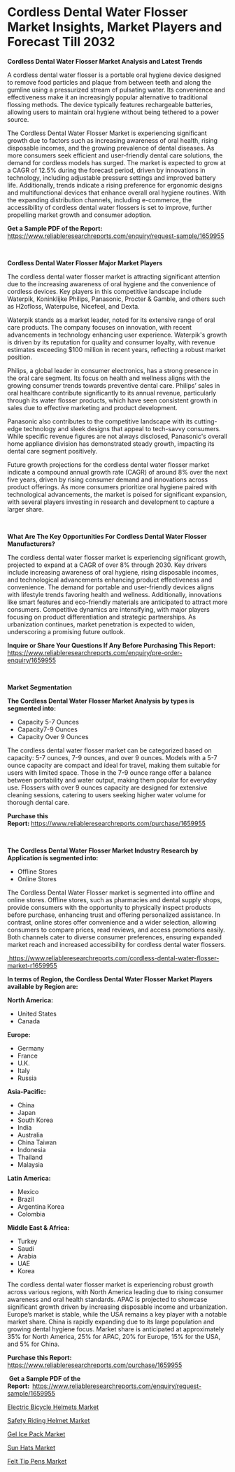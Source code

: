 <p><h1>Cordless Dental Water Flosser Market Insights, Market Players and Forecast Till 2032</h1></p><p><strong>Cordless Dental Water Flosser Market Analysis and Latest Trends</strong></p>
<p><p>A cordless dental water flosser is a portable oral hygiene device designed to remove food particles and plaque from between teeth and along the gumline using a pressurized stream of pulsating water. Its convenience and effectiveness make it an increasingly popular alternative to traditional flossing methods. The device typically features rechargeable batteries, allowing users to maintain oral hygiene without being tethered to a power source.</p><p>The Cordless Dental Water Flosser Market is experiencing significant growth due to factors such as increasing awareness of oral health, rising disposable incomes, and the growing prevalence of dental diseases. As more consumers seek efficient and user-friendly dental care solutions, the demand for cordless models has surged. The market is expected to grow at a CAGR of 12.5% during the forecast period, driven by innovations in technology, including adjustable pressure settings and improved battery life. Additionally, trends indicate a rising preference for ergonomic designs and multifunctional devices that enhance overall oral hygiene routines. With the expanding distribution channels, including e-commerce, the accessibility of cordless dental water flossers is set to improve, further propelling market growth and consumer adoption.</p></p>
<p><strong>Get a Sample PDF of the Report:&nbsp;</strong> <a href="https://www.reliableresearchreports.com/enquiry/request-sample/1659955?utm_campaign=12&utm_medium=2&utm_source=Github&utm_content=ia&utm_term=08022025&utm_id=cordless-dental-water-flosser">https://www.reliableresearchreports.com/enquiry/request-sample/1659955</a></p>
<p>&nbsp;</p>
<p><strong>Cordless Dental Water Flosser Major Market Players</strong></p>
<p><p>The cordless dental water flosser market is attracting significant attention due to the increasing awareness of oral hygiene and the convenience of cordless devices. Key players in this competitive landscape include Waterpik, Koninklijke Philips, Panasonic, Procter & Gamble, and others such as H2ofloss, Waterpulse, Nicefeel, and Dexta.</p><p>Waterpik stands as a market leader, noted for its extensive range of oral care products. The company focuses on innovation, with recent advancements in technology enhancing user experience. Waterpik's growth is driven by its reputation for quality and consumer loyalty, with revenue estimates exceeding $100 million in recent years, reflecting a robust market position.</p><p>Philips, a global leader in consumer electronics, has a strong presence in the oral care segment. Its focus on health and wellness aligns with the growing consumer trends towards preventive dental care. Philips’ sales in oral healthcare contribute significantly to its annual revenue, particularly through its water flosser products, which have seen consistent growth in sales due to effective marketing and product development.</p><p>Panasonic also contributes to the competitive landscape with its cutting-edge technology and sleek designs that appeal to tech-savvy consumers. While specific revenue figures are not always disclosed, Panasonic's overall home appliance division has demonstrated steady growth, impacting its dental care segment positively.</p><p>Future growth projections for the cordless dental water flosser market indicate a compound annual growth rate (CAGR) of around 8% over the next five years, driven by rising consumer demand and innovations across product offerings. As more consumers prioritize oral hygiene paired with technological advancements, the market is poised for significant expansion, with several players investing in research and development to capture a larger share.</p></p>
<p>&nbsp;</p>
<p><strong>What Are The Key Opportunities For Cordless Dental Water Flosser Manufacturers?</strong></p>
<p><p>The cordless dental water flosser market is experiencing significant growth, projected to expand at a CAGR of over 8% through 2030. Key drivers include increasing awareness of oral hygiene, rising disposable incomes, and technological advancements enhancing product effectiveness and convenience. The demand for portable and user-friendly devices aligns with lifestyle trends favoring health and wellness. Additionally, innovations like smart features and eco-friendly materials are anticipated to attract more consumers. Competitive dynamics are intensifying, with major players focusing on product differentiation and strategic partnerships. As urbanization continues, market penetration is expected to widen, underscoring a promising future outlook.</p></p>
<p><strong>Inquire or Share Your Questions If Any Before Purchasing This Report:</strong> <a href="https://www.reliableresearchreports.com/enquiry/pre-order-enquiry/1659955?utm_campaign=12&utm_medium=2&utm_source=Github&utm_content=ia&utm_term=08022025&utm_id=cordless-dental-water-flosser">https://www.reliableresearchreports.com/enquiry/pre-order-enquiry/1659955</a></p>
<p>&nbsp;</p>
<p><strong>Market Segmentation</strong></p>
<p><strong>The Cordless Dental Water Flosser Market Analysis by types is segmented into:</strong></p>
<p><ul><li>Capacity 5-7 Ounces</li><li>Capacity7-9 Ounces</li><li>Capacity Over 9 Ounces</li></ul></p>
<p><p>The cordless dental water flosser market can be categorized based on capacity: 5-7 ounces, 7-9 ounces, and over 9 ounces. Models with a 5-7 ounce capacity are compact and ideal for travel, making them suitable for users with limited space. Those in the 7-9 ounce range offer a balance between portability and water output, making them popular for everyday use. Flossers with over 9 ounces capacity are designed for extensive cleaning sessions, catering to users seeking higher water volume for thorough dental care.</p></p>
<p><strong>Purchase this Report:&nbsp;</strong><a href="https://www.reliableresearchreports.com/purchase/1659955?utm_campaign=12&utm_medium=2&utm_source=Github&utm_content=ia&utm_term=08022025&utm_id=cordless-dental-water-flosser">https://www.reliableresearchreports.com/purchase/1659955</a></p>
<p>&nbsp;</p>
<p><strong>The Cordless Dental Water Flosser Market Industry Research by Application is segmented into:</strong></p>
<p><ul><li>Offline Stores</li><li>Online Stores</li></ul></p>
<p><p>The Cordless Dental Water Flosser market is segmented into offline and online stores. Offline stores, such as pharmacies and dental supply shops, provide consumers with the opportunity to physically inspect products before purchase, enhancing trust and offering personalized assistance. In contrast, online stores offer convenience and a wider selection, allowing consumers to compare prices, read reviews, and access promotions easily. Both channels cater to diverse consumer preferences, ensuring expanded market reach and increased accessibility for cordless dental water flossers.</p></p>
<p><a href="https://www.reliableresearchreports.com/cordless-dental-water-flosser-market-r1659955?utm_campaign=12&utm_medium=2&utm_source=Github&utm_content=ia&utm_term=08022025&utm_id=cordless-dental-water-flosser">&nbsp;https://www.reliableresearchreports.com/cordless-dental-water-flosser-market-r1659955</a></p>
<p><strong>In terms of Region, the Cordless Dental Water Flosser Market Players available by Region are:</strong></p>
<p>
    <p> <strong> North America: </strong>
        <ul>
            <li>United States</li>
            <li>Canada</li>
        </ul>
        </p> 
    <p> <strong> Europe: </strong>
        <ul>
            <li>Germany</li>
            <li>France</li>
            <li>U.K.</li>
            <li>Italy</li>
            <li>Russia</li>
        </ul>
        </p> 
    <p> <strong> Asia-Pacific: </strong>
        <ul>
            <li>China</li>
            <li>Japan</li>
            <li>South Korea</li>
            <li>India</li>
            <li>Australia</li>
            <li>China Taiwan</li>
            <li>Indonesia</li>
            <li>Thailand</li>
            <li>Malaysia</li>
        </ul>
        </p> 
    <p> <strong> Latin America: </strong>
        <ul>
            <li>Mexico</li>
            <li>Brazil</li>
            <li>Argentina Korea</li>
            <li>Colombia</li>
        </ul>
        </p> 
    <p> <strong> Middle East & Africa: </strong>
        <ul>
            <li>Turkey</li>
            <li>Saudi</li>
            <li>Arabia</li>
            <li>UAE</li>
            <li>Korea</li>
        </ul>
    </p>
    </p>
<p><p>The cordless dental water flosser market is experiencing robust growth across various regions, with North America leading due to rising consumer awareness and oral health standards. APAC is projected to showcase significant growth driven by increasing disposable income and urbanization. Europe’s market is stable, while the USA remains a key player with a notable market share. China is rapidly expanding due to its large population and growing dental hygiene focus. Market share is anticipated at approximately 35% for North America, 25% for APAC, 20% for Europe, 15% for the USA, and 5% for China.</p></p>
<p><strong>Purchase this Report: </strong><a href="https://www.reliableresearchreports.com/purchase/1659955?utm_campaign=12&utm_medium=2&utm_source=Github&utm_content=ia&utm_term=08022025&utm_id=cordless-dental-water-flosser">https://www.reliableresearchreports.com/purchase/1659955</a></p>
<p>&nbsp;<strong>Get a Sample PDF of the Report:&nbsp;&nbsp;</strong><a href="https://www.reliableresearchreports.com/enquiry/request-sample/1659955?utm_campaign=12&utm_medium=2&utm_source=Github&utm_content=ia&utm_term=08022025&utm_id=cordless-dental-water-flosser">https://www.reliableresearchreports.com/enquiry/request-sample/1659955</a></p>
<p><strong></strong></p>
<p><p><a href="https://github.com/lisaeichler20775/Market-Research-Report-List-1/blob/main/electric-bicycle-helmets-market.md?utm_campaign=12&utm_medium=2&utm_source=Github&utm_content=ia&utm_term=08022025&utm_id=cordless-dental-water-flosser">Electric Bicycle Helmets Market</a></p><p><a href="https://github.com/katonmarti489/Market-Research-Report-List-1/blob/main/safety-riding-helmet-market.md?utm_campaign=12&utm_medium=2&utm_source=Github&utm_content=ia&utm_term=08022025&utm_id=cordless-dental-water-flosser">Safety Riding Helmet Market</a></p><p><a href="https://github.com/nemcemakoi/Market-Research-Report-List-1/blob/main/gel-ice-pack-market.md?utm_campaign=12&utm_medium=2&utm_source=Github&utm_content=ia&utm_term=08022025&utm_id=cordless-dental-water-flosser">Gel Ice Pack Market</a></p><p><a href="https://github.com/sadithsondah72/Market-Research-Report-List-1/blob/main/sun-hats-market.md?utm_campaign=12&utm_medium=2&utm_source=Github&utm_content=ia&utm_term=08022025&utm_id=cordless-dental-water-flosser">Sun Hats Market</a></p><p><a href="https://github.com/mshiradeth/Market-Research-Report-List-1/blob/main/felt-tip-pens-market.md?utm_campaign=12&utm_medium=2&utm_source=Github&utm_content=ia&utm_term=08022025&utm_id=cordless-dental-water-flosser">Felt Tip Pens Market</a></p></p>
